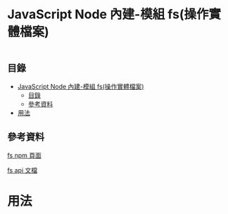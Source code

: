 # JavaScript Node 內建-模組 fs(操作實體檔案)

```
```

## 目錄

- [JavaScript Node 內建-模組 fs(操作實體檔案)](#javascript-node-內建-模組-fs操作實體檔案)
	- [目錄](#目錄)
	- [參考資料](#參考資料)
- [用法](#用法)

## 參考資料

[fs npm 頁面](https://www.npmjs.com/package/fs)

[fs api 文檔](https://nodejs.org/docs/latest-v18.x/api/fs.html)

# 用法

```JavaScript
```